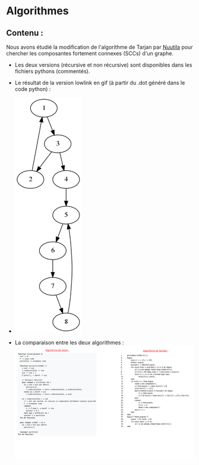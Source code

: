 # Algorithmes

## Contenu :
Nous avons étudié la modification de l'algorithme de Tarjan par [Nuutila](Tarjan_Modification_Nuutila.pdf) pour chercher les composantes fortement connexes (SCCs) d'un graphe.

- Les deux versions (récursive et non récursive) sont disponibles dans les fichiers pythons (commentés).

- Le résultat de la version lowlink en gif (à partir du .dot généré dans le code python) :
- ![center](preorder.gif)

- La comparaison entre les deux algorithmes :
![40% center](comparaison.png)

